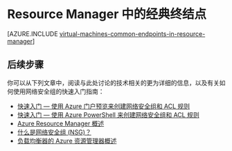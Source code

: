 <properties
   pageTitle="Resource Manager 中的经典终结点概述 | Azure"
   description="了解现在如何在 Resource Manager 中使用网络安全组和 ACL 规则实施经典部署模型中的终结点"
   services="virtual-machines-windows"
   documentationCenter=""
   authors="iainfoulds"
   manager="timlt"
   editor=""/>

<tags
	ms.service="virtual-machines-windows"
	ms.date="08/09/2016"
	wacn.date="09/30/2016"/>

# Resource Manager 中的经典终结点
[AZURE.INCLUDE [virtual-machines-common-endpoints-in-resource-manager](../../includes/virtual-machines-common-endpoints-in-resource-manager.md)]

## 后续步骤
你可以从下列文章中，阅读与此处讨论的技术相关的更为详细的信息，以及有关如何使用网络安全组的快速入门指南：

- [快速入门 — 使用 Azure 门户预览来创建网络安全组和 ACL 规则](/documentation/articles/virtual-machines-windows-nsg-quickstart-portal/)  
- [快速入门 — 使用 Azure PowerShell 来创建网络安全组和 ACL 规则](/documentation/articles/virtual-machines-windows-nsg-quickstart-powershell/)  
- [Azure Resource Manager 概述](/documentation/articles/resource-group-overview/)  
- [什么是网络安全组 (NSG)？](/documentation/articles/virtual-networks-nsg/)
- [负载均衡器的 Azure 资源管理器概述](/documentation/articles/load-balancer-arm/) 

<!---HONumber=Mooncake_0704_2016-->